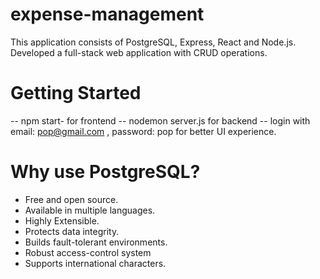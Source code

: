 # expense-management
This application consists of PostgreSQL, Express, React and Node.js. Developed a full-stack web application with CRUD operations.

# Getting Started
-- npm start- for frontend
-- nodemon server.js for backend
-- login with email: pop@gmail.com , password: pop for better UI experience.

# Why use PostgreSQL?

- Free and open source.
- Available in multiple languages.
- Highly Extensible.
- Protects data integrity.
- Builds fault-tolerant environments.
- Robust access-control system
- Supports international characters.
